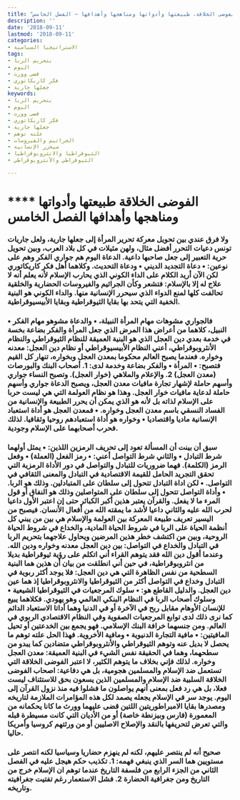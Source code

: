 ```yaml
---
title: "الفوضى الخلاقة، طبيعتها وأدواتها ومناهجها وأهدافها – الفصل الخامس"
description: ''
date: '2018-09-11'
lastmod: '2018-09-11'
categories:
- الاستراتيجيا السياسية
tags:
- بتحريم الربا
- اليوم
- قضى وورث
- فكر كاريكاتوري
- جعلها جارية
keywords:
- بتحريم الربا
- اليوم
- قضى وورث
- فكر كاريكاتوري
- جعلها جارية
- علته توهم
- الجراثيم والفيروسات
- سيحرر الإنسانية
- الثيوقراطيا والانثروبوقراطيا
- الثيوقراطي والأنثروبوقراطي

---
```

# **** **الفوضى الخلاقة طبيعتها وأدواتها ومناهجها وأهدافها الفصل الخامس**

### ولا فرق عندي بين تحويل معركة تحرير المرأة إلى جعلها جارية، ولعل جاريات تونس دعيات التحرر أفضل مثال، ولهن مثيلات في كل بلاد العرب، وبين تحويل حرية التعبير إلى جعل صاحبها داعية. الدعاة اليوم هم جواري الفكر وهم على نوعين: • دعاة التجديد الديني • ودعاة التحديث. وكلاهما أهل فكر كاريكاتوري لكن الآن أريد الكلام على الداء الكوني الذي يحارب الإسلام لأنه يعلم أنه لا علاج له إلا بالإسلام: فتشعر وكأن الجراثيم والفيروسات الحضارية والخلقية تحالفت كلها لمنع الدواء الذي سيحرر الإنسانية منها. والداء الكوني هو البنية الخفية التي يتحد بها بقايا الثيوقراطية وبقايا الأبيسيوقراطية.

### • فالجواري مشوهات مهام المرأة النبيلة، • والدعاة مشوهو مهام الفكر النبيل، كلاهما من أعراض هذا المرض الذي جعل المرأة والفكر بضاعة بخسة في خدمة بعدي دين العجل الذي هو البنية العميقة للنظام الثيوقراطي والنظام الأنثروبوقراطي، أعني النظام الأبيسيوقراطي أو نظام دين العجل: معدنه وخواره. فعندما يصبح العالم محكوما بمعدن العجل وبخواره، تنهار كل القيم فتصبح: • المرأة • والفكر بضاعة وخدمة لدى: 1. أصحاب البنك والبورصات (معدن العجل) 2. والإعلام والملاهي (خوار العجل). وتصبح النساء جواري وأسهم حاملة لإشهار تجارة مافيات معدن العجل، ويصبح الدعاة جواري وأسهم حاملة لدعاية مافيات خوار العجل. وهذا هو نظام العولمة التي هي ليست حربا على الإسلام لذاته بل لأنه هو الذي يمكن أن يحرر الطبيعة والإنسانية من الفساد النسقي باسم معدن العجل وخواره. • فمعدن العجل هو أداة استعباد الإنسانية ماديا واقتصاديا • وخواره هو أداة استعبادهم روحيا وثقافيا. لذلك فحرب أصحابهما على الإسلام وجودية.

### سبق أن بينت أن المسألة تعود إلى تحريف الرمزين اللذين: • يمثل أولهما شرط التبادل • والثاني شرط التواصل أعني: • رمز الفعل (العملة) • وفعل الرمز (الكلمة). فهما ضروريات للتبادل والتواصل في دور الأداة الرمزية التي تحقق التجريد الحامل للقيمة الاقتصادية في التبادل والمعنى الثقافي في التواصل. • لكن اداة التبادل تتحول إلى سلطان على المتبادلين. وذلك هو الربا. • وأداة التواصل تتحول إلى سلطان على المتواصلين وذلك هو النفاق أو قول المرء ما لا يفعل. والقرآن يعتبر هذين أكبر الكبائر حتى إن اعتبر الأول داعيا لحرب الله عليه والثاني داعيا لأشد ما يمقته الله من أفعال الأنسان. فيصبح من اليسير تعريف طبيعة المعركة بين العولمة والإسلام هي بين من يبني كل أنظمة الحياة على الربا في شروط الحياة المادية، والخداع في شروط الحياة الروحية، وبين من اكتشف خطر هذين المرضين ويحاول علاجهما بتحريم الربا في التبادل والخداع في التواصل: بين دين العجل معدنه وخواره ودين الله. وعندما أقول دين الله فقد يتوهم القراء أني اتكلم على رؤية ثيوقراطية بديلا من انثروبوقراطية، في حين أني انطلقت من بيان أن هذين هما البنية السطحية من نفس الظاهرة التي هي دين العجل: فلا يوجد أكثر ربوية في التبادل وخداع في التواصل أكثر من الثيوقراطيا والانثروبوقراطيا إذ هما عين دين العجل. والدليل القاطع هو: • سلوك المرجعيات في الثيوقراطيا الشيعية • وسلوك أصحاب الربا في النظام البنكي العالمي وهو يهودي. فكلاهما يبيع للإنسان الأوهام مقابل ربح في الآخرة أو في الدنيا وهما أداتا الاستعباد الدائم كما نرى ذلك لدى توابع المرجعيات الصفوية وفي النظام الاقتصادي الربوي في العالم. ومن جنسهما خرافة البنك الإسلامي. فهو يجمع بين الخدعتين أو تحيل المافيتين: • مافية التجارة الدنيوية • ومافية الأخروية. فهذا الحل علته توهم ما يحصل لا بديل عنه وتوهم الثيوقراطي والأنثروبوقراطي متضادين كما يبدو من سطحهما، وهما في الحقيقة نفس الشيء في البنية العميقة: معدن العجل وخواره. لذلك فإني بخلاف ما يتوهم الكثير، لا اعتبر الفوضى الخلاقة التي تستعمل ضد الإسلام والمسلمين هجومية، بل هي دفاعية: اصحاب الفوضى الخلاقة السلبية ضد الإسلام والمسلمين الذين يسعون بحق للاستئناف ليست فعلا، بل هي رد فعل بمعنى أنهم يواصلون ما فشلوا فيه منذ نزول القرآن إلى اليوم. يوجد سر في الإسلام يجعله يصمد لكل هذه المؤامرات الملازمة لتاريخه ومصدرها بقايا الامبراطوريتين اللتين قضى عليهما وورث ما كانا يحكمانه من المعمورة (فارس وبيزنطة خاصة) أو من الأديان التي كانت مسيطرة قبله والتي تعرض لتحريفها بالنقد والإصلاح الاصليين أو من ورثتهم كروسيا وأمريكا حاليا.

### صحيح أنه لم ينتصر عليهم، لكنه لم ينهزم حضاريا وسياسيا لكنه انتصر على مستويين هما السر الذي ينبغي فهمه: 1. تكذيب حكم هيجل عليه في الفصل الثاني من الجزء الرابع من فلسفة التاريخ عندما توهم ان الإسلام خرج من التاريخ ومن جغرافية الحضارة 2. فشل الاستعمار رغم تفتيت جغرافيته وتاريخه.

###